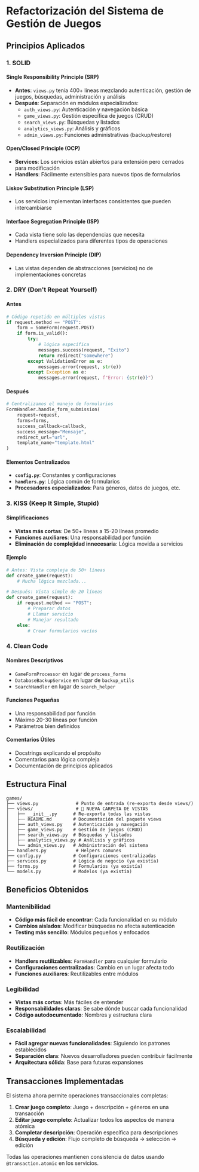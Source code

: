 # Refactorización del Sistema de Gestión de Juegos

## Principios Aplicados

### 1. SOLID

#### Single Responsibility Principle (SRP)

- **Antes**: `views.py` tenía 400+ líneas mezclando autenticación, gestión de juegos, búsquedas, administración y análisis
- **Después**: Separación en módulos especializados:
  - `auth_views.py`: Autenticación y navegación básica
  - `game_views.py`: Gestión específica de juegos (CRUD)
  - `search_views.py`: Búsquedas y listados
  - `analytics_views.py`: Análisis y gráficos
  - `admin_views.py`: Funciones administrativas (backup/restore)

#### Open/Closed Principle (OCP)

- **Services**: Los servicios están abiertos para extensión pero cerrados para modificación
- **Handlers**: Fácilmente extensibles para nuevos tipos de formularios

#### Liskov Substitution Principle (LSP)

- Los servicios implementan interfaces consistentes que pueden intercambiarse

#### Interface Segregation Principle (ISP)

- Cada vista tiene solo las dependencias que necesita
- Handlers especializados para diferentes tipos de operaciones

#### Dependency Inversion Principle (DIP)

- Las vistas dependen de abstracciones (servicios) no de implementaciones concretas

### 2. DRY (Don't Repeat Yourself)

#### Antes

```python
# Código repetido en múltiples vistas
if request.method == "POST":
    form = SomeForm(request.POST)
    if form.is_valid():
        try:
            # lógica específica
            messages.success(request, "Éxito")
            return redirect("somewhere")
        except ValidationError as e:
            messages.error(request, str(e))
        except Exception as e:
            messages.error(request, f"Error: {str(e)}")
```

#### Después

```python
# Centralizamos el manejo de formularios
FormHandler.handle_form_submission(
    request=request,
    forms=forms,
    success_callback=callback,
    success_message="Mensaje",
    redirect_url="url",
    template_name="template.html"
)
```

#### Elementos Centralizados

- **`config.py`**: Constantes y configuraciones
- **`handlers.py`**: Lógica común de formularios
- **Procesadores especializados**: Para géneros, datos de juegos, etc.

### 3. KISS (Keep It Simple, Stupid)

#### Simplificaciones

- **Vistas más cortas**: De 50+ líneas a 15-20 líneas promedio
- **Funciones auxiliares**: Una responsabilidad por función
- **Eliminación de complejidad innecesaria**: Lógica movida a servicios

#### Ejemplo

```python
# Antes: Vista compleja de 50+ líneas
def create_game(request):
    # Mucha lógica mezclada...

# Después: Vista simple de 20 líneas
def create_game(request):
    if request.method == "POST":
        # Preparar datos
        # Llamar servicio
        # Manejar resultado
    else:
        # Crear formularios vacíos
```

### 4. Clean Code

#### Nombres Descriptivos

- `GameFormProcessor` en lugar de `process_forms`
- `DatabaseBackupService` en lugar de `backup_utils`
- `SearchHandler` en lugar de `search_helper`

#### Funciones Pequeñas

- Una responsabilidad por función
- Máximo 20-30 líneas por función
- Parámetros bien definidos

#### Comentarios Útiles

- Docstrings explicando el propósito
- Comentarios para lógica compleja
- Documentación de principios aplicados

## Estructura Final

```
games/
├── views.py              # Punto de entrada (re-exporta desde views/)
├── views/                # 📁 NUEVA CARPETA DE VISTAS
│   ├── __init__.py      # Re-exporta todas las vistas
│   ├── README.md        # Documentación del paquete views
│   ├── auth_views.py    # Autenticación y navegación
│   ├── game_views.py    # Gestión de juegos (CRUD)
│   ├── search_views.py  # Búsquedas y listados
│   ├── analytics_views.py # Análisis y gráficos
│   └── admin_views.py   # Administración del sistema
├── handlers.py           # Helpers comunes
├── config.py            # Configuraciones centralizadas
├── services.py          # Lógica de negocio (ya existía)
├── forms.py             # Formularios (ya existía)
└── models.py            # Modelos (ya existía)
```

## Beneficios Obtenidos

### Mantenibilidad

- **Código más fácil de encontrar**: Cada funcionalidad en su módulo
- **Cambios aislados**: Modificar búsquedas no afecta autenticación
- **Testing más sencillo**: Módulos pequeños y enfocados

### Reutilización

- **Handlers reutilizables**: `FormHandler` para cualquier formulario
- **Configuraciones centralizadas**: Cambio en un lugar afecta todo
- **Funciones auxiliares**: Reutilizables entre módulos

### Legibilidad

- **Vistas más cortas**: Más fáciles de entender
- **Responsabilidades claras**: Se sabe dónde buscar cada funcionalidad
- **Código autodocumentado**: Nombres y estructura clara

### Escalabilidad

- **Fácil agregar nuevas funcionalidades**: Siguiendo los patrones establecidos
- **Separación clara**: Nuevos desarrolladores pueden contribuir fácilmente
- **Arquitectura sólida**: Base para futuras expansiones

## Transacciones Implementadas

El sistema ahora permite operaciones transaccionales completas:

1. **Crear juego completo**: Juego + descripción + géneros en una transacción
2. **Editar juego completo**: Actualizar todos los aspectos de manera atómica
3. **Completar descripción**: Operación específica para descripciones
4. **Búsqueda y edición**: Flujo completo de búsqueda → selección → edición

Todas las operaciones mantienen consistencia de datos usando `@transaction.atomic` en los servicios.
